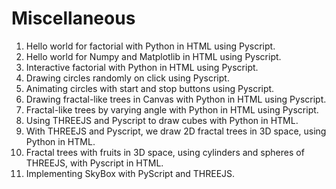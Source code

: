 # Miscellaneous
1. Hello world for factorial with Python in HTML using Pyscript.
2. Hello world for Numpy and Matplotlib in HTML using Pyscript.
3. Interactive factorial with Python in HTML using Pyscript.
4. Drawing circles randomly on click using Pyscript.
5. Animating circles with start and stop buttons using Pyscript.
6. Drawing fractal-like trees in Canvas with Python in HTML using Pyscript. 
7. Fractal-like trees by varying angle with Python in HTML using Pyscript. 
8. Using THREEJS and Pyscript to draw cubes with Python in HTML.
9. With THREEJS and Pyscript, we draw 2D fractal trees in 3D space, using Python in HTML.
10. Fractal trees with fruits in 3D space, using cylinders and spheres of THREEJS, with Pyscript in HTML.
11. Implementing SkyBox with PyScript and THREEJS.